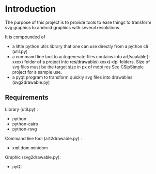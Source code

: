 Introduction
============

The purpose of this project is to provide tools to ease things to transform svg graphics to android graphics with several resolutions.

It is compounded of 

* a little python utils library that one can use directly from a python cli (util.py)
* a command line tool to autogenerate files contains into art/scalable(-xxxx) folder of a project
into res/drawable(-xxxx)-dpi folders. Size of svg files must be the target size in px of mdpi res
See CSipSimple project for a sample use.
* a pyqt program to transform quickly svg files into drawables (svg2drawable.py)

Requirements
------------
Library (util.py) : 

* python
* python-cairo
* python-rsvg

Command line tool (art2drawable.py) :
* xml.dom.minidom

Graphic (svg2drawable.py):

* pyQt
